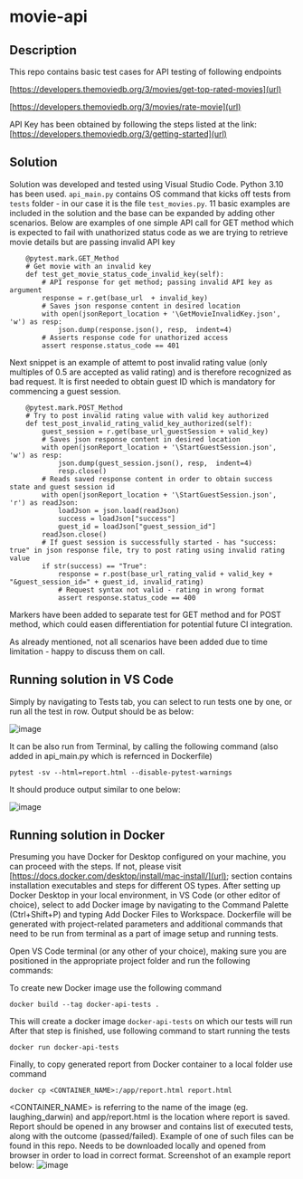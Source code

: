 # movie-api

## Description
This repo contains basic test cases for API testing of following endpoints

  [https://developers.themoviedb.org/3/movies/get-top-rated-movies](url)
 
 [https://developers.themoviedb.org/3/movies/rate-movie](url)

API Key has been obtained by following the steps listed at the link: [https://developers.themoviedb.org/3/getting-started](url)

## Solution
Solution was developed and tested using Visual Studio Code. Python 3.10 has been used.
`api_main.py` contains OS command that kicks off tests from `tests` folder - in our case it is the file `test_movies.py`. 11 basic examples are included in the solution and the base can be expanded by adding other scenarios. Below are examples of one simple API call for GET method which is expected to fail with unathorized status code as we are trying to retrieve movie details but are passing invalid API key

```{python}
    @pytest.mark.GET_Method
    # Get movie with an invalid key
    def test_get_movie_status_code_invalid_key(self):
        # API response for get method; passing invalid API key as argument
        response = r.get(base_url  + invalid_key)
        # Saves json response content in desired location
        with open(jsonReport_location + '\GetMovieInvalidKey.json', 'w') as resp:
            json.dump(response.json(), resp,  indent=4)
        # Asserts response code for unathorized access
        assert response.status_code == 401
```

Next snippet is an example of attemt to post invalid rating value (only multiples of 0.5 are accepted as valid rating) and is therefore recognized as bad request. It is first needed to obtain guest ID which is mandatory for commencing a guest session.
```{python}
    @pytest.mark.POST_Method
    # Try to post invalid rating value with valid key authorized
    def test_post_invalid_rating_valid_key_authorized(self):    
        guest_session = r.get(base_url_guestSession + valid_key)
        # Saves json response content in desired location
        with open(jsonReport_location + '\StartGuestSession.json', 'w') as resp:
            json.dump(guest_session.json(), resp,  indent=4)
            resp.close()
        # Reads saved response content in order to obtain success state and guest session id
        with open(jsonReport_location + '\StartGuestSession.json', 'r') as readJson:
            loadJson = json.load(readJson)
            success = loadJson["success"]
            guest_id = loadJson["guest_session_id"]
        readJson.close()
        # If guest session is successfully started - has "success: true" in json response file, try to post rating using invalid rating value
        if str(success) == "True":
            response = r.post(base_url_rating_valid + valid_key + "&guest_session_id=" + guest_id, invalid_rating)
            # Request syntax not valid - rating in wrong format
            assert response.status_code == 400 
```

Markers have been added to separate test for GET method and for POST method, which could easen differentiation for potential future CI integration.

As already mentioned, not all scenarios have been added due to time limitation - happy to discuss them on call.

## Running solution in VS Code
Simply by navigating to Tests tab, you can select to run tests one by one, or run all the test in row. Output should be as below:

![image](https://user-images.githubusercontent.com/105950708/179721481-feef64a0-14d3-4e1a-8aea-320171b87a51.png)


It can be also run from Terminal, by calling the following command (also added in api_main.py which is refernced in Dockerfile)

`pytest -sv --html=report.html --disable-pytest-warnings`

It should produce output similar to one below:

![image](https://user-images.githubusercontent.com/105950708/179721319-2101ccd6-b75b-4b9d-8ece-28e4841aca4d.png)


## Running solution in Docker

Presuming you have Docker for Desktop configured on your machine, you can proceed with the steps. If not, please visit [https://docs.docker.com/desktop/install/mac-install/](url); section contains installation executables and steps for different OS types.
After setting up Docker Desktop in your local environment, in VS Code (or other editor of choice), select to add Docker image by navigating to the Command Palette (Ctrl+Shift+P) and typing Add Docker Files to Workspace. Dockerfile will be generated with project-related parameters and additional commands that need to be run from terminal as a part of image setup and running tests.

Open VS Code terminal (or any other of your choice), making sure you are positioned in the appropriate project folder and run the following commands:

To create new Docker image use the following command

`docker build --tag docker-api-tests .`

This will create a docker image `docker-api-tests` on which our tests will run
After that step is finished, use following command to start running the tests

`docker run docker-api-tests`

Finally, to copy generated report from Docker container to a local folder use command

`docker cp <CONTAINER_NAME>:/app/report.html report.html`

<CONTAINER_NAME> is referring to the name of the image (eg. laughing_darwin) and app/report.html is the location where report is saved. Report should be opened in any browser and contains list of executed tests, along with the outcome (passed/failed). Example of one of such files can be found in this repo. Needs to be downloaded locally and opened from browser in order to load in correct format. Screenshot of an example report below:
![image](https://user-images.githubusercontent.com/105950708/179739908-9cd2f325-85fa-4929-95e7-b322f5f5cdd6.png)

